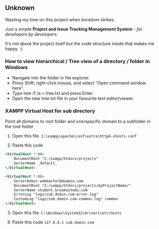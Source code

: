 ## Unknown

Wasting my time on this project when boredom strikes.

Just a simple **Project and Issue Tracking Management System** - *for developers by developers*. 

It's not about the project itself but the code structure inside that makes me happy. :)





### How to view hierarchical / Tree view of a directory / folder in Windows
* Navigate into the folder in file explorer.
* Press Shift, right-click mouse, and select "Open command window here".
* Type tree /f /a > tree.txt and press Enter.
* Open the new tree.txt file in your favourite text editor/viewer.



### XAMPP Virtual Host for sub directory
Point all domains to root folder and one/specific domain to a subfolder in the root folder

1. Open this file.
<code>I:\xampp\apache\conf\extra\httpd-vhosts.conf</code>

2. Paste this code
```html
<VirtualHost *:80>
    DocumentRoot "I:/xampp/htdocs/projects"
    ServerName _default_
</VirtualHost>

<VirtualHost *:80>
    ServerAdmin webmaster@doamin.com
    DocumentRoot "I:/xampp/htdocs/projects/myProjectName/"
    ServerName student.breakoutedu.com
    ErrorLog "logs/sub.domin.com-error.log"
    CustomLog "logs/sub.domin.com-common.log" common
</VirtualHost>
```

3. Open this file.
<code>C:\Windows\System32\drivers\etc\hosts</code>

4. Paste this code <code>127.0.0.1 sub.domin.com</code>